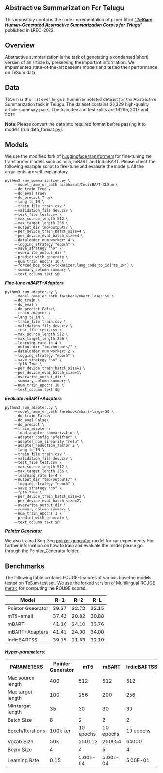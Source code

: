 ## Abstractive Summarization For Telugu

This repository contains the code implementation of paper titled ["***TeSum: Human-Generated Abstractive Summarization Corpus for Telugu***"](https://aclanthology.org/2022.lrec-1.614.pdf) published in LREC-2022.

## Overview

Abstractive summarization is the task of generating a condensed(short) version of an article by preserving the important information. We implemented state-of-the-art baseline models and tested their performance on TeSum data.

## Data

TeSum is the first ever, largest human annotated dataset for the Abstractive Summarization task in Telugu. The dataset contains 20,329 high-quality article-summary pairs. The train,dev and test splits are 16295, 2017 and 2017.

**Note**: Please convert the data into required format before passing it to models (run data_format.py).

## Models

We use the modified fork of [huggingface transformers](https://github.com/huggingface/transformers) for fine-tuning the transformer models such as mT5, mBART and IndicBART. Please check the following example script to fine-tune and evaluate the models. All the arguments are self-explanatory.  

```
python3 run_summarization.py \
    --model_name_or_path ai4bharat/IndicBART-XLSum \
    --do_train True \
    --do_eval True\
    --do_predict True\
    --lang te_IN \
    --train_file train.csv \
    --validation_file dev.csv \
    --test_file test.csv \
    --max_source_length 512 \
    --max_target_length 256 \
    --output_dir tmp/outputs/ \
    --per_device_train_batch_size=4 \
    --per_device_eval_batch_size=4 \
    --dataloader_num_workers 4 \
    --logging_strategy "epoch" \
    --save_strategy "no" \
    --overwrite_output_dir \
    --predict_with_generate \
    --num_train_epochs 10 \
    --forced_bos_token=tokenizer.lang_code_to_id["te_IN"] \
    --summary_column summary \
    --text_column text $@

```

***Fine-tune mBART+Adapters***

```
python3 run_adapter.py \
    --model_name_or_path facebook/mbart-large-50 \
    --do_train \
    --do_eval \
    --do_predict False\
    --train_adapter \
    --lang te_IN \
    --train_file train.csv \
    --validation_file dev.csv \
    --test_file test.csv \
    --max_source_length 512 \
    --max_target_length 256 \
    --learning_rate 1e-4 \
    --output_dir "tmp/outputs/" \
    --dataloader_num_workers 2 \
    --logging_strategy "epoch" \
    --save_strategy "no" \
    --fp16 True \
    --per_device_train_batch_size=1 \
    --per_device_eval_batch_size=1\
    --overwrite_output_dir \
    --summary_column summary \
    --num_train_epochs 10 \
    --text_column text $@
```

***Evaluate mBART+Adapters***

```
python3 run_adapter.py \
    --model_name_or_path facebook/mbart-large-50 \
    --do_train False\
    --do_eval False\
    --do_predict \
    --train_adapter \
    --load_adapter summarization \
    --adapter_config "pfeiffer" \
    --adapter_non_linearity "relu" \
    --adapter_reduction_factor 2 \
    --lang te_IN \
    --train_file train.csv \
    --validation_file dev.csv \
    --test_file test.csv \
    --max_source_length 512 \
    --max_target_length 256 \
    --learning_rate 1e-4 \
    --output_dir "tmp/outputs/" \
    --logging_strategy "epoch" \
    --save_strategy "no" \
    --fp16 True \
    --per_device_train_batch_size=2 \
    --per_device_eval_batch_size=2\
    --overwrite_output_dir \
    --summary_column summary \
    --num_train_epochs 1 \
    --predict_with_generate \
    --text_column text $@

```

***Pointer Generator***

We also trained Seq-Seq [pointer generator](https://github.com/atulkum/pointer_summarizer) model for our experiments. For further information on how to train and evaluate the model please go through the Pointer_Generator folder.

## Benchmarks

The following table contains ROUGE-L scores of various baseline models tested on TeSum test set. We use the forked version of [Multilingual ROUGE metric](https://github.com/csebuetnlp/xl-sum/tree/master/multilingual_rouge_scoring) for computing the ROUGE scores.

| Model             | R-1   | R-2   | R-L   |
|-------------------|-------|-------|-------|
| Pointer Generator | 39.37 | 22.72 | 32.15 |
| mT5-small         | 37.42 | 20.82 | 30.88 |
| mBART             | 41.10 | 24.10 | 33.76 |
| mBART+Adapters    | 41.41 | 24.00 | 34.00 |
| IndicBARTSS       | 39.15 | 21.83 | 32.10 |

***Hyper-parameters***:

| PARAMETERS           | Pointer Generator | mT5              | mBART            | IndicBARTSS        |
|----------------------|-------------------|------------------|------------------|------------------|
| Max source length    | 400               | 512              | 512              | 512              |
| Max target length    | 100               | 256              | 200              | 256              |
| Min target length    | 35                | 30               | 30               | 30               |
| Batch Size           | 8                 | 2                | 2                | 2                |
| Epoch/Iterations     | 100k iter         | 10 epochs        | 10 epochs        | 10 epochs        |
| Vocab Size           | 50k               | 250112           | 250054           | 64000            |
| Beam Size            | 4                 | 4                | 5                | 4                |
| Learning Rate        | 0.15              | 5.00E-04         | 5.00E-04         | 5.00E-04         |


